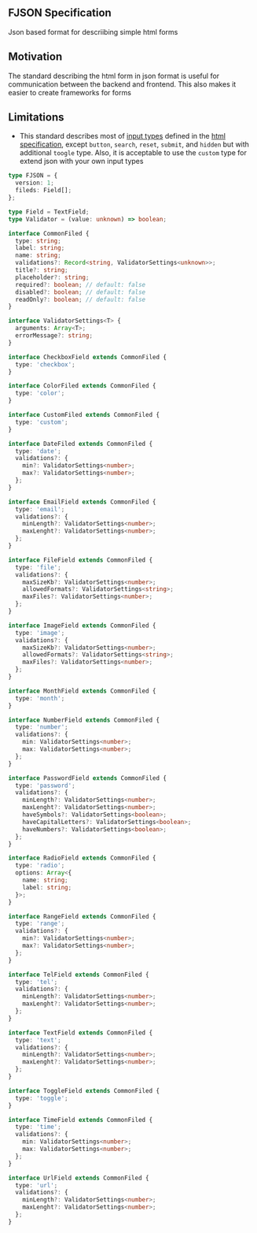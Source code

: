 FJSON Specification
----
Json based format for descriibing simple html forms

## Motivation
The standard describing the html form in json format is useful for communication between the backend and frontend.
This also makes it easier to create frameworks for forms

## Limitations
- This standard describes most of [input types](https://developer.mozilla.org/en-US/docs/Web/HTML/Element/input#input_types) defined in the [html specification](https://html.spec.whatwg.org/multipage/input.html#states-of-the-type-attribute), except `button`, `search`, `reset`, `submit`, and `hidden` but with additional `toogle` type. Also, it is acceptable to use the `custom` type for extend json with your own input types
  
```ts
type FJSON = {
  version: 1;
  fileds: Field[];
};

type Field = TextField;
type Validator = (value: unknown) => boolean;

interface CommonFiled {
  type: string;
  label: string;
  name: string;
  validations?: Record<string, ValidatorSettings<unknown>>;
  title?: string;
  placeholder?: string;
  required?: boolean; // default: false
  disabled?: boolean; // default: false
  readOnly?: boolean; // default: false
}

interface ValidatorSettings<T> {
  arguments: Array<T>;
  errorMessage?: string;
}

interface CheckboxField extends CommonFiled {
  type: 'checkbox';
}

interface ColorFiled extends CommonFiled {
  type: 'color';
}

interface CustomFiled extends CommonFiled {
  type: 'custom';
}

interface DateFiled extends CommonFiled {
  type: 'date';
  validations?: {
    min?: ValidatorSettings<number>;
    max?: ValidatorSettings<number>;
  };
}

interface EmailField extends CommonFiled {
  type: 'email';
  validations?: {
    minLength?: ValidatorSettings<number>;
    maxLenght?: ValidatorSettings<number>;
  };
}

interface FileField extends CommonFiled {
  type: 'file';
  validations?: {
    maxSizeKb?: ValidatorSettings<number>;
    allowedFormats?: ValidatorSettings<string>;
    maxFiles?: ValidatorSettings<number>;
  };
}

interface ImageField extends CommonFiled {
  type: 'image';
  validations?: {
    maxSizeKb?: ValidatorSettings<number>;
    allowedFormats?: ValidatorSettings<string>;
    maxFiles?: ValidatorSettings<number>;
  };
}

interface MonthField extends CommonFiled {
  type: 'month';
}

interface NumberField extends CommonFiled {
  type: 'number';
  validations?: {
    min: ValidatorSettings<number>;
    max: ValidatorSettings<number>;
  };
}

interface PasswordField extends CommonFiled {
  type: 'password';
  validations?: {
    minLength?: ValidatorSettings<number>;
    maxLenght?: ValidatorSettings<number>;
    haveSymbols?: ValidatorSettings<boolean>;
    haveCapitalLetters?: ValidatorSettings<boolean>;
    haveNumbers?: ValidatorSettings<boolean>;
  };
}

interface RadioField extends CommonFiled {
  type: 'radio';
  options: Array<{
    name: string;
    label: string;
  }>;
}

interface RangeField extends CommonFiled {
  type: 'range';
  validations?: {
    min?: ValidatorSettings<number>;
    max?: ValidatorSettings<number>;
  };
}

interface TelField extends CommonFiled {
  type: 'tel';
  validations?: {
    minLength?: ValidatorSettings<number>;
    maxLenght?: ValidatorSettings<number>;
  };
}

interface TextField extends CommonFiled {
  type: 'text';
  validations?: {
    minLength?: ValidatorSettings<number>;
    maxLenght?: ValidatorSettings<number>;
  };
}

interface ToggleField extends CommonFiled {
  type: 'toggle';
}

interface TimeField extends CommonFiled {
  type: 'time';
  validations?: {
    min: ValidatorSettings<number>;
    max: ValidatorSettings<number>;
  };
}

interface UrlField extends CommonFiled {
  type: 'url';
  validations?: {
    minLength?: ValidatorSettings<number>;
    maxLenght?: ValidatorSettings<number>;
  };
}

```
